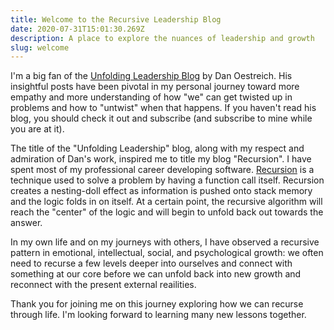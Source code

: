 ```yaml
---
title: Welcome to the Recursive Leadership Blog
date: 2020-07-31T15:01:30.269Z
description: A place to explore the nuances of leadership and growth
slug: welcome
---
```

I'm a big fan of the [Unfolding Leadership Blog](http://www.unfoldingleadership.com/blog/) by Dan Oestreich.  His insightful posts have been pivotal in my personal journey toward more empathy and more understanding of how "we" can get twisted up in problems and how to "untwist" when that happens. If you haven't read his blog, you should check it out and subscribe (and subscribe to mine while you are at it).

The title of the "Unfolding Leadership" blog, along with my respect and admiration of Dan's work, inspired me to title my blog "Recursion".  I have spent most of my professional career developing software. [Recursion](https://en.wikipedia.org/wiki/Recursion_(computer_science)) is a technique used to solve a problem by having a function call itself.  Recursion creates a nesting-doll effect as information is pushed onto stack memory and the logic folds in on itself.  At a certain point, the recursive algorithm will reach the "center" of the logic and will begin to unfold back out towards the answer.

In my own life and on my journeys with others, I have observed a recursive pattern in emotional, intellectual, social, and psychological growth: we often need to recurse a few levels deeper into ourselves and connect with something at our core before we can unfold back into new growth and reconnect with the present external reailities.

Thank you for joining me on this journey exploring how we can recurse through life.  I'm looking forward to learning many new lessons together.
